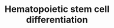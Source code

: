---
annotations:
- type: Pathway Ontology
  value: Interleukin mediated signaling pathway
- type: Cell Type Ontology
  value: peripheral blood stem cell
authors:
- Mkutmon
- Eweitz
description: Growth factors and miRNA regulating differentiation of hematopoietic
  stem cells (HSC) to various blood-related cell types. Note that myeloblasts branch
  off separately from erythrocytes and megakaryocytes. Adapted from an open access
  image attributed to ZooFari and Mikael Häggström (http://en.wikipedia.org/wiki/User:Mikael_H%C3%A4ggstr%C3%B6m/Gallery#Medical_collaborations)
  and augmented from literature and NHLBI Progenitor Cell Biology Consortium (PCBC)
  collaborators.
last-edited: 2021-05-21
organisms:
- Bos taurus
redirect_from:
- /index.php/Pathway:WP3174
- /instance/WP3174
schema-jsonld:
- '@context': https://schema.org/
  '@id': https://wikipathways.github.io/pathways/WP3174.html
  '@type': Dataset
  creator:
    '@type': Organization
    name: WikiPathways
  description: Growth factors and miRNA regulating differentiation of hematopoietic
    stem cells (HSC) to various blood-related cell types. Note that myeloblasts branch
    off separately from erythrocytes and megakaryocytes. Adapted from an open access
    image attributed to ZooFari and Mikael Häggström (http://en.wikipedia.org/wiki/User:Mikael_H%C3%A4ggstr%C3%B6m/Gallery#Medical_collaborations)
    and augmented from literature and NHLBI Progenitor Cell Biology Consortium (PCBC)
    collaborators.
  keywords:
  - FOSB
  - PRDM5
  - SEC14L2
  - MIR24A
  - ZNF789
  - INTB3
  - MYB
  - ZNF835
  - MIR155
  - IL1A
  - CD235a
  - PBX1
  - CXCR4
  - bta-mir-150
  - GP9
  - UM279
  - bta-mir-16a
  - HMGN5
  - GATA1
  - HLF
  - ITGA2B
  - PIM2
  - LMO2
  - CSF2
  - CBFA2T3
  - MIR10A
  - LBX2
  - NCKAP1L
  - HES6
  - CRLF3
  - IL5
  - IL3
  - PADI4
  - bta-mir-130a
  - TRIM29
  - RUN1T1
  - GATA5
  - PIM1
  - MEF2C
  - HEXIM1
  - TNXB
  - RUNX1
  - ZGLP1
  - NFATC2
  - NLK
  - HEXIM2
  - CDH1
  - CIITA
  - THRB
  - MXI1
  - MIR17
  - CD34
  - GATA2
  - EGF
  - TPO
  - STAT5A
  - NOTCH1
  - bta-mir-128-1
  - TGFB1
  - KLF1
  - LOXL3
  - IRF5
  - RHOH
  - ELF1
  - EPO
  - KITLG
  - IL1B
  - CSF1
  - LYL1
  - MIR15A
  - FLI1
  - VAV1
  - MUC1
  - KCNH2
  - bta-mir-221
  - MED12L
  - FOS
  - TRAF3IP3
  - ACVR1B
  - ABO
  - RCAN1
  - ZNF792
  - F2R
  - LEF1
  - ZFP37
  - IL6
  - IKZF1
  - CSF3
  - bta-mir-223
  - TXK
  - bta-mir-181a-1
  - RIOK3
  - WNT11
  - NFE2
  - MIR451
  - SPI1
  license: CC0
  name: Hematopoietic stem cell differentiation
seo: CreativeWork
title: Hematopoietic stem cell differentiation
wpid: WP3174
---
